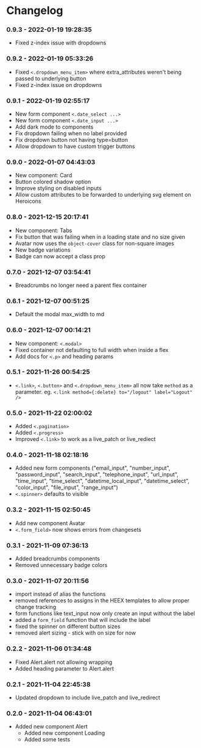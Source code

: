 # Changelog
### 0.9.3 - 2022-01-19 19:28:35
- Fixed z-index issue with dropdowns
### 0.9.2 - 2022-01-19 05:33:26
- Fixed `<.dropdown_menu_item>` where extra_attributes weren't being passed to underlying button
- Fixed z-index issue on dropdowns
### 0.9.1 - 2022-01-19 02:55:17
- New form component `<.date_select ...>`
- New form component `<.date_input ...>`
- Add dark mode to components
- Fix dropdown failing when no label provided
- Fix dropdown button not having type=button
- Allow dropdown to have custom trigger buttons
### 0.9.0 - 2022-01-07 04:43:03
- New component: Card
- Button colored shadow option
- Improve styling on disabled inputs
- Allow custom attributes to be forwarded to underlying svg element on Heroicons
### 0.8.0 - 2021-12-15 20:17:41
- New component: Tabs
- Fix button that was failing when in a loading state and no size given
- Avatar now uses the `object-cover` class for non-square images
- New badge variations
- Badge can now accept a class prop
### 0.7.0 - 2021-12-07 03:54:41
- Breadcrumbs no longer need a parent flex container
### 0.6.1 - 2021-12-07 00:51:25
- Default the modal max_width to md
### 0.6.0 - 2021-12-07 00:14:21
- New component: `<.modal>`
- Fixed container not defaulting to full width when inside a flex
- Add docs for `<.p>` and heading params
### 0.5.1 - 2021-11-26 00:54:25
- `<.link>`, `<.button>` and `<.dropdown_menu_item>` all now take `method` as a parameter. eg. `<.link method={:delete} to="/logout" label="Logout" />`
### 0.5.0 - 2021-11-22 02:00:02
- Added `<.pagination>`
- Added `<.progress>`
- Improved `<.link>` to work as a live_patch or live_rediect
### 0.4.0 - 2021-11-18 02:18:16
- Added new form components ("email_input", "number_input", "password_input", "search_input", "telephone_input", "url_input", "time_input", "time_select", "datetime_local_input", "datetime_select", "color_input", "file_input", "range_input")
- `<.spinner>` defaults to visible
### 0.3.2 - 2021-11-15 02:50:45
- Add new component Avatar
- `<.form_field>` now shows errors from changesets
### 0.3.1 - 2021-11-09 07:36:13
- Added breadcrumbs components
- Removed unnecessary badge colors
### 0.3.0 - 2021-11-07 20:11:56
- import instead of alias the functions
- removed references to assigns in the HEEX templates to allow proper change tracking
- form functions like text_input now only create an input without the label
- added a `form_field` function that will include the label
- fixed the spinner on different button sizes
- removed alert sizing - stick with on size for now
### 0.2.2 - 2021-11-06 01:34:48
- Fixed Alert.alert not allowing wrapping
- Added heading parameter to Alert.alert
### 0.2.1 - 2021-11-04 22:45:38
- Updated dropdown to include live_patch and live_redirect
### 0.2.0 - 2021-11-04 06:43:01
- Added new component Alert
  - Added new component Loading
  - Added some tests
